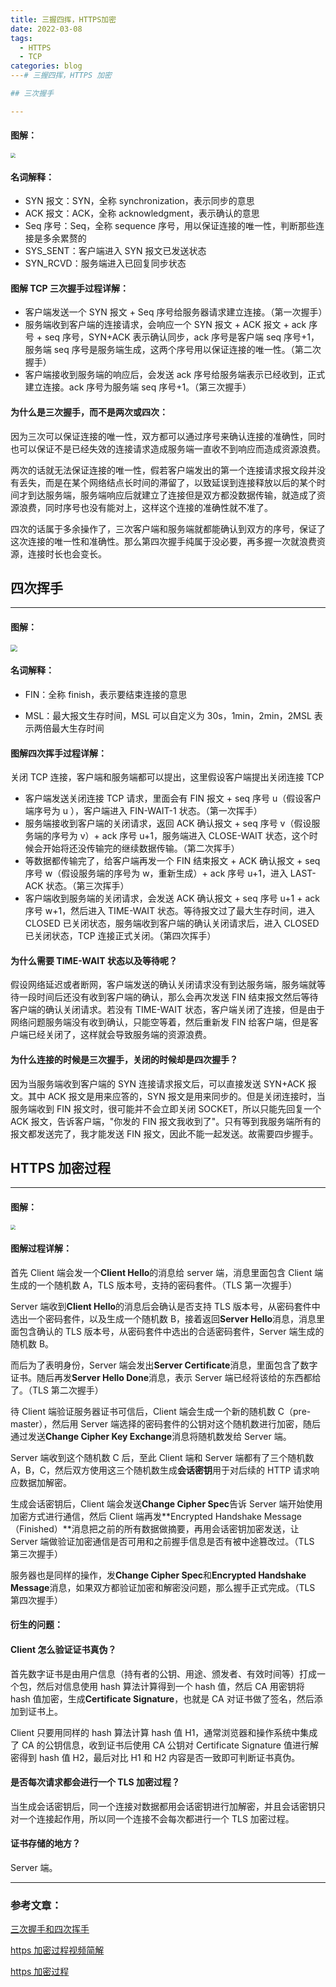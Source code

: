 ```yaml
---
title: 三握四挥，HTTPS加密
date: 2022-03-08
tags:
  - HTTPS
  - TCP
categories: blog
---# 三握四挥，HTTPS 加密

## 三次握手

---
```


#### 图解：

<img src="./imgs/tcp-https/tcp-three.jpg" style="zoom:50%;" />

#### 名词解释：

- SYN 报文：SYN，全称 synchronization，表示同步的意思
- ACK 报文：ACK，全称 acknowledgment，表示确认的意思
- Seq 序号：Seq，全称 sequence 序号，用以保证连接的唯一性，判断那些连接是多余累赘的
- SYS_SENT：客户端进入 SYN 报文已发送状态
- SYN_RCVD：服务端进入已回复同步状态

#### 图解 TCP 三次握手过程详解：

- 客户端发送一个 SYN 报文 + Seq 序号给服务器请求建立连接。（第一次握手）
- 服务端收到客户端的连接请求，会响应一个 SYN 报文 + ACK 报文 + ack 序号 + seq 序号，SYN+ACK 表示确认同步，ack 序号是客户端 seq 序号+1，服务端 seq 序号是服务端生成，这两个序号用以保证连接的唯一性。（第二次握手）
- 客户端接收到服务端的响应后，会发送 ack 序号给服务端表示已经收到，正式建立连接。ack 序号为服务端 seq 序号+1。（第三次握手）

#### 为什么是三次握手，而不是两次或四次：

因为三次可以保证连接的唯一性，双方都可以通过序号来确认连接的准确性，同时也可以保证不是已经失效的连接请求造成服务端一直收不到响应而造成资源浪费。

两次的话就无法保证连接的唯一性，假若客户端发出的第一个连接请求报文段并没有丢失，而是在某个网络结点长时间的滞留了，以致延误到连接释放以后的某个时间才到达服务端，服务端响应后就建立了连接但是双方都没数据传输，就造成了资源浪费，同时序号也没有能对上，这样这个连接的准确性就不准了。

四次的话属于多余操作了，三次客户端和服务端就都能确认到双方的序号，保证了这次连接的唯一性和准确性。那么第四次握手纯属于没必要，再多握一次就浪费资源，连接时长也会变长。

## 四次挥手

---

#### 图解：

<img src="./imgs/tcp-https/tcp-four.jpg" style="zoom: 70%">

#### 名词解释：

- FIN：全称 finish，表示要结束连接的意思

- MSL：最大报文生存时间，MSL 可以自定义为 30s，1min，2min，2MSL 表示两倍最大生存时间

#### 图解四次挥手过程详解：

关闭 TCP 连接，客户端和服务端都可以提出，这里假设客户端提出关闭连接 TCP

- 客户端发送关闭连接 TCP 请求，里面会有 FIN 报文 + seq 序号 u（假设客户端序号为 u ），客户端进入 FIN-WAIT-1 状态。（第一次挥手）
- 服务端接收到客户端的关闭请求，返回 ACK 确认报文 + seq 序号 v（假设服务端的序号为 v）+ ack 序号 u+1，服务端进入 CLOSE-WAIT 状态，这个时候会开始将还没传输完的继续数据传输。（第二次挥手）
- 等数据都传输完了，给客户端再发一个 FIN 结束报文 + ACK 确认报文 + seq 序号 w（假设服务端的序号为 w，重新生成）+ ack 序号 u+1，进入 LAST-ACK 状态。（第三次挥手）
- 客户端收到服务端的关闭请求，会发送 ACK 确认报文 + seq 序号 u+1 + ack 序号 w+1，然后进入 TIME-WAIT 状态。等待报文过了最大生存时间，进入 CLOSED 已关闭状态，服务端收到客户端的确认关闭请求后，进入 CLOSED 已关闭状态，TCP 连接正式关闭。（第四次挥手）

#### 为什么需要 TIME-WAIT 状态以及等待呢？

假设网络延迟或者断网，客户端发送的确认关闭请求没有到达服务端，服务端就等待一段时间后还没有收到客户端的确认，那么会再次发送 FIN 结束报文然后等待客户端的确认关闭请求。若没有 TIME-WAIT 状态，客户端关闭了连接，但是由于网络问题服务端没有收到确认，只能空等着，然后重新发 FIN 给客户端，但是客户端已经关闭了，这样就会导致服务端的资源浪费。

#### 为什么连接的时候是三次握手，关闭的时候却是四次握手？

因为当服务端收到客户端的 SYN 连接请求报文后，可以直接发送 SYN+ACK 报文。其中 ACK 报文是用来应答的，SYN 报文是用来同步的。但是关闭连接时，当服务端收到 FIN 报文时，很可能并不会立即关闭 SOCKET，所以只能先回复一个 ACK 报文，告诉客户端，"你发的 FIN 报文我收到了"。只有等到我服务端所有的报文都发送完了，我才能发送 FIN 报文，因此不能一起发送。故需要四步握手。

## HTTPS 加密过程

---

#### 图解：

<img src="./imgs/tcp-https/tls.png" style="zoom: 50%;" />

#### 图解过程详解：

首先 Client 端会发一个**Client Hello**的消息给 server 端，消息里面包含 Client 端生成的一个随机数 A，TLS 版本号，支持的密码套件。（TLS 第一次握手）

Server 端收到**Client Hello**的消息后会确认是否支持 TLS 版本号，从密码套件中选出一个密码套件，以及生成一个随机数 B，接着返回**Server Hello**消息，消息里面包含确认的 TLS 版本号，从密码套件中选出的合适密码套件，Server 端生成的随机数 B。

而后为了表明身份，Server 端会发出**Server Certificate**消息，里面包含了数字证书。随后再发**Server Hello Done**消息，表示 Server 端已经将该给的东西都给了。（TLS 第二次握手）

待 Client 端验证服务器证书可信后，Client 端会生成一个新的随机数 C（pre-master），然后用 Server 端选择的密码套件的公钥对这个随机数进行加密，随后通过发送**Change Cipher Key Exchange**消息将随机数发给 Server 端。

Server 端收到这个随机数 C 后，至此 Client 端和 Server 端都有了三个随机数 A，B，C，然后双方使用这三个随机数生成**会话密钥**用于对后续的 HTTP 请求响应数据加解密。

生成会话密钥后，Client 端会发送**Change Cipher Spec**告诉 Server 端开始使用加密方式进行通信，然后 Client 端再发**Encrypted Handshake Message（Finished）**消息把之前的所有数据做摘要，再用会话密钥加密发送，让 Server 端做验证加密通信是否可用和之前握手信息是否有被中途篡改过。（TLS 第三次握手）

服务器也是同样的操作，发**Change Cipher Spec**和**Encrypted Handshake Message**消息，如果双方都验证加密和解密没问题，那么握手正式完成。（TLS 第四次握手）

#### 衍生的问题：

#### Client 怎么验证证书真伪？

首先数字证书是由用户信息（持有者的公钥、用途、颁发者、有效时间等）打成一个包，然后对信息使用 hash 算法计算得到一个 hash 值，然后 CA 用密钥将 hash 值加密，生成**Certificate Signature**，也就是 CA 对证书做了签名，然后添加到证书上。

Client 只要用同样的 hash 算法计算 hash 值 H1，通常浏览器和操作系统中集成了 CA 的公钥信息，收到证书后使用 CA 公钥对 Certificate Signature 值进行解密得到 hash 值 H2，最后对比 H1 和 H2 内容是否一致即可判断证书真伪。

#### 是否每次请求都会进行一个 TLS 加密过程？

当生成会话密钥后，同一个连接对数据都用会话密钥进行加解密，并且会话密钥只对一个连接起作用，所以同一个连接不会每次都进行一个 TLS 加密过程。

#### 证书存储的地方？

Server 端。

---

### 参考文章：

[三次握手和四次挥手](https://www.bilibili.com/video/BV18h41187Ep/?spm_id_from=333.788)

[https 加密过程视频简解](https://www.bilibili.com/video/BV1KY411x7Jp?spm_id_from=333.337.search-card.all.click)

[https 加密过程](https://mp.weixin.qq.com/s?__biz=MzUxODAzNDg4NQ==&mid=2247487650&idx=1&sn=dfee83f6773a589c775ccd6f40491289&chksm=f98e5408cef9dd1ed900a15c27f00c811a5587ffa59a90a69a73d1794800838b6fd4b061ff9f&scene=178&cur_album_id=1337204681134751744#rd)
